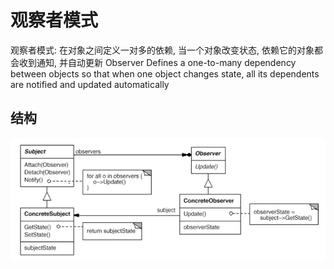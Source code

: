 # 观察者模式

观察者模式:
在对象之间定义一对多的依赖, 当一个对象改变状态, 依赖它的对象都会收到通知, 并自动更新
Observer
Defines a one-to-many dependency between objects so that when one object changes state, all its dependents are notified and updated automatically

## 结构
![](_v_images/20191006113139424_2074541992.png)